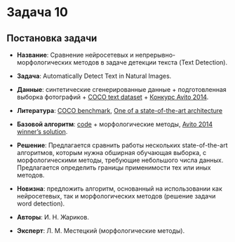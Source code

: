 # Задача 10

## Постановка задачи
* **Название**: Сравнение нейросетевых и непрерывно-морфологических методов в задаче детекции текста (Text Detection).

* **Задача**: Automatically Detect Text in Natural Images.

* **Данные**: синтетические сгенерированные данные + подготовленная выборка фотографий + [COCO text dataset] + [Конкурс Avito 2014].

* **Литература**: [COCO benchmark], [One of a state-of-the-art architecture]

* **Базовой алгоритм**: [code] + морфологические методы, [Avito 2014 winner’s solution].

* **Решение**: Предлагается сравнить работы нескольких state-of-the-art алгоритмов, которым нужна обширная обучающая выборка, с морфологическими методы, требующие небольшого числа данных. Предлагается определить границы применимости тех или иных методов.

* **Новизна**: предложить алгоритм, основанный на использовании как нейросетевых, так и морфологических методов (решение задачи word detection).

* **Авторы**: И. Н. Жариков.

* **Эксперт**: Л. М. Местецкий (морфологические методы).



<!-- Links -->

[COCO text dataset]:https://vision.cornell.edu/se3/coco-text-2/

[Конкурс Avito 2014]:http://www.machinelearning.ru/wiki/index.php?title=%D0%9A%D0%BE%D0%BD%D0%BA%D1%83%D1%80%D1%81_Avito.ru-2014:_%D1%80%D0%B0%D1%81%D0%BF%D0%BE%D0%B7%D0%BD%D0%B0%D0%B2%D0%B0%D0%BD%D0%B8%D0%B5_%D0%BA%D0%BE%D0%BD%D1%82%D0%B0%D0%BA%D1%82%D0%BD%D0%BE%D0%B9_%D0%B8%D0%BD%D1%84%D0%BE%D1%80%D0%BC%D0%B0%D1%86%D0%B8%D0%B8_%D0%BD%D0%B0_%D0%B8%D0%B7%D0%BE%D0%B1%D1%80%D0%B0%D0%B6%D0%B5%D0%BD%D0%B8%D1%8F%D1%85

[COCO benchmark]:https://vision.cornell.edu/se3/wp-content/uploads/2016/01/1601.07140v1.pdf

[One of a state-of-the-art architecture]:https://vision.cornell.edu/se3/wp-content/uploads/2016/01/1601.07140v1.pdf

[code]:https://github.com/eragonruan/text-detection-ctpn

[Avito 2014 winner’s solution]:http://www.machinelearning.ru/wiki/images/f/f1/Avito.ru-2014_Ulyanov_presentation.pdf